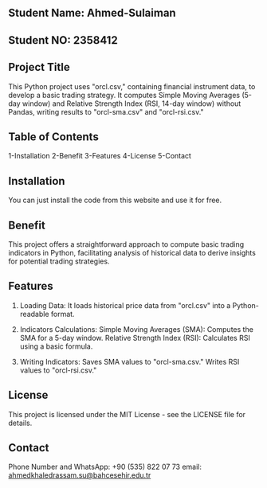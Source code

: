 ## Student Name: Ahmed-Sulaiman
## Student NO: 2358412 

## Project Title
This Python project uses "orcl.csv," containing financial instrument data, to develop a basic trading strategy. It computes Simple Moving Averages (5-day window) and Relative Strength Index (RSI, 14-day window) without Pandas, writing results to "orcl-sma.csv" and "orcl-rsi.csv."

## Table of Contents
1-Installation
2-Benefit
3-Features
4-License
5-Contact

## Installation
You can just install the code from this website and use it for free.

## Benefit
This project offers a straightforward approach to compute basic trading indicators in Python, facilitating analysis of historical data to derive insights for potential trading strategies.

## Features

1) Loading Data:
It loads historical price data from "orcl.csv" into a Python-readable format.

2) Indicators Calculations:
Simple Moving Averages (SMA): Computes the SMA for a 5-day window.
Relative Strength Index (RSI): Calculates RSI using a basic formula.

3) Writing Indicators:
Saves SMA values to "orcl-sma.csv."
Writes RSI values to "orcl-rsi.csv."

## License
This project is licensed under the MIT License - see the LICENSE file for details.

## Contact
Phone Number and WhatsApp: +90 (535) 822 07 73
email: ahmedkhaledrassam.su@bahcesehir.edu.tr
